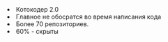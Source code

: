 <li>
Котокодер 2.0
</li>
<li>
Главное не обосратся во время написания кода
</li>
<li>
Более 70 репозиториев.
</li>
<li>
 60% - скрыты 
</li>
